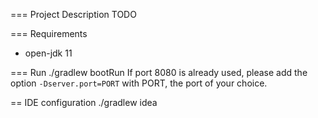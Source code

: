 === Project Description
TODO

=== Requirements
- open-jdk 11

=== Run
./gradlew bootRun
If port 8080 is already used, please add the option `-Dserver.port=PORT` with PORT, the port of your choice.

== IDE configuration
./gradlew idea
